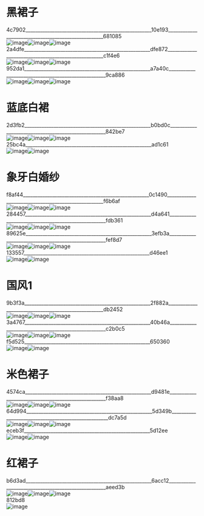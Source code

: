 # 黑裙子  
4c7902____________________________________________________10e193____________________________________________________681085  
![image](source/2025-05-23-16-12-10-1586/174817004984610.jpg)![image](source/2025-05-24-01-14-40-4388/174817252904604.jpg)![image](source/2025-05-19-04-39-54-4055/174817131912242.jpg)  
2a4dfe____________________________________________________dfe872____________________________________________________c1f4e6  
![image](source/2025-05-19-04-39-13-3842/174817216726176.jpg)![image](source/2025-05-19-04-39-38-3157/174817076383789.jpg)![image](source/2025-05-15-12-26-02-2502/174817003059897.jpg)  
952da1____________________________________________________a7a40c____________________________________________________9ca886  
![image](source/2025-05-23-16-12-06-9506/174817040551859.jpg)![image](source/2025-05-23-16-11-52-5598/174816933192406.jpg)![image](source/2025-05-24-01-14-44-7299/174816957268122.jpg)  
# 蓝底白裙  
2d3fb2____________________________________________________b0bd0c____________________________________________________842be7  
![image](source/2025-05-23-16-11-22-77/174817244389865.jpg)![image](source/2025-05-16-08-52-45-8158/174817026563771.jpg)![image](source/2025-05-16-08-52-41-3402/174817269552379.jpg)  
25bc4a____________________________________________________ad1c61  
![image](source/2025-05-23-16-11-08-1592/174817116374845.jpg)![image](source/2025-05-15-12-26-28-6873/174817290986709.jpg)  
# 象牙白婚纱  
f8af44____________________________________________________0c1490____________________________________________________f6b6af  
![image](source/2025-05-13-19-34-13-7465/174816984149199.jpg)![image](source/2025-05-19-04-39-01-9768/174817245109100.jpg)![image](source/2025-05-15-08-42-26-4684/174817313245303.jpg)  
284457____________________________________________________d4a641____________________________________________________fdb361  
![image](source/2025-05-15-13-35-54-7306/174817182078426.jpg)![image](source/2025-05-15-12-26-39-2641/174817263685693.jpg)![image](source/2025-05-01-14-30-08-1870/174815972492120.jpg)  
89625e____________________________________________________3efb3a____________________________________________________fef8d7  
![image](source/2025-05-16-08-53-01-4805/174817072404310.jpg)![image](source/2025-05-16-08-53-07-8713/174817220919506.jpg)![image](source/2025-05-14-03-25-33-3895/174817248828476.jpg)  
133557____________________________________________________d46ee1  
![image](source/2025-05-19-04-39-22-4450/17481697547746.jpg)![image](source/2025-05-15-10-14-12-4396/17481718591477.jpg)  
# 国风1  
9b3f3a____________________________________________________2f882a____________________________________________________db2452  
![image](source/2025-05-13-19-33-44-4183/174816090399128.jpg)![image](source/2025-05-01-19-21-27-7777/174816010463693.jpg)![image](source/2025-05-13-19-34-13-6442/17481712945532.jpg)  
3a4767____________________________________________________40b46a____________________________________________________c2b0c5  
![image](source/2025-05-15-16-08-36-6121/174817052020893.jpg)![image](source/2025-05-15-14-23-56-4299/174817287509726.jpg)![image](source/2025-05-24-01-14-44-9059/174816925698733.jpg)  
f5d525____________________________________________________650360  
![image](source/2025-05-24-01-14-36-808/174817178129499.jpg)![image](source/2025-05-01-19-21-27-454/174815995433992.jpg)  
# 米色裙子  
4574ca____________________________________________________d9481e____________________________________________________f38aa8  
![image](source/2025-05-24-01-14-35-609/174816982342796.jpg)![image](source/2025-05-16-08-52-46-5196/174817257457508.jpg)![image](source/2025-05-16-08-52-31-3426/174816930322650.jpg)  
64d994____________________________________________________5d349b____________________________________________________dc7a5d  
![image](source/2025-05-15-14-23-54-1018/174817159350419.jpg)![image](source/2025-05-24-01-14-35-4790/174817006068863.jpg)![image](source/2025-05-15-10-13-48-652/174817157538907.jpg)  
eceb3f____________________________________________________5d12ee  
![image](source/2025-05-15-16-09-06-1650/174817313962602.jpg)![image](source/2025-05-23-16-11-36-868/174816968480825.jpg)  
# 红裙子  
b6d3ad____________________________________________________6acc12____________________________________________________aeed3b  
![image](source/2025-05-01-19-21-25-2125/174815989543806.jpg)![image](source/2025-05-23-16-11-25-4118/17481695642653.jpg)![image](source/2025-05-23-16-11-30-1372/17481732102380.jpg)  
812bd8  
![image](source/2025-05-13-19-34-27-3082/174817094690930.jpg)  
